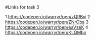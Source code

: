 #Links for task 3

1 https://codepen.io/warryr/pen/zQRBxj
2 https://codepen.io/warryr/pen/ZNrOba
3 https://codepen.io/warryr/pen/eaVzeK
4 https://codepen.io/warryr/pen/KLQMbo